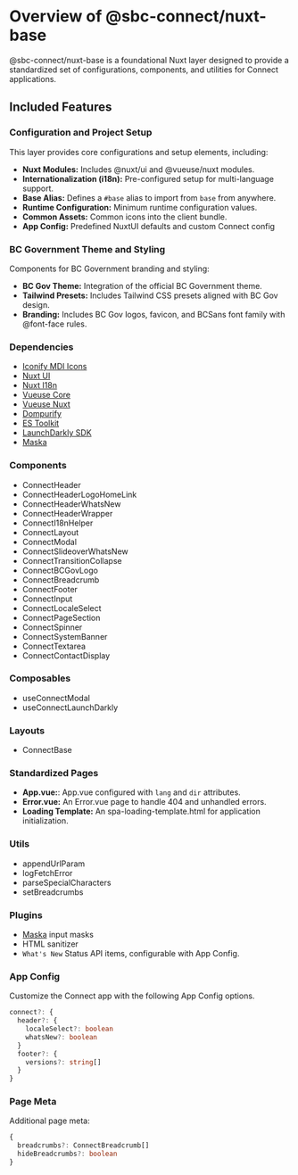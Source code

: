 # Overview of @sbc-connect/nuxt-base
@sbc-connect/nuxt-base is a foundational Nuxt layer designed to provide a standardized set of configurations, components, and utilities for Connect applications.

## Included Features

### Configuration and Project Setup
This layer provides core configurations and setup elements, including:

- **Nuxt Modules:** Includes @nuxt/ui and @vueuse/nuxt modules.
- **Internationalization (i18n):** Pre-configured setup for multi-language support.
- **Base Alias:** Defines a `#base` alias to import from `base` from anywhere.
- **Runtime Configuration:** Minimum runtime configuration values.
- **Common Assets:** Common icons into the client bundle.
- **App Config:** Predefined NuxtUI defaults and custom Connect config

### BC Government Theme and Styling
Components for BC Government branding and styling:

- **BC Gov Theme:** Integration of the official BC Government theme.
- **Tailwind Presets:** Includes Tailwind CSS presets aligned with BC Gov design.
- **Branding:** Includes BC Gov logos, favicon, and BCSans font family with @font-face rules.

### Dependencies

- [Iconify MDI Icons](https://www.npmjs.com/package/@iconify/icons-mdi)
- [Nuxt UI](https://ui.nuxt.com/)
- [Nuxt I18n](https://i18n.nuxtjs.org/)
- [Vueuse Core](https://vueuse.org/)
- [Vueuse Nuxt](https://nuxt.com/modules/vueuse)
- [Dompurify](https://github.com/cure53/DOMPurify)
- [ES Toolkit](https://es-toolkit.dev/)
- [LaunchDarkly SDK](https://launchdarkly.com/docs/sdk/client-side/vue)
- [Maska](https://beholdr.github.io/maska/v3/#/vue)

### Components

- ConnectHeader
- ConnectHeaderLogoHomeLink
- ConnectHeaderWhatsNew
- ConnectHeaderWrapper
- ConnectI18nHelper
- ConnectLayout
- ConnectModal
- ConnectSlideoverWhatsNew
- ConnectTransitionCollapse
- ConnectBCGovLogo
- ConnectBreadcrumb
- ConnectFooter
- ConnectInput
- ConnectLocaleSelect
- ConnectPageSection
- ConnectSpinner
- ConnectSystemBanner
- ConnectTextarea
- ConnectContactDisplay

### Composables

- useConnectModal
- useConnectLaunchDarkly

### Layouts

- ConnectBase

### Standardized Pages

- **App.vue:**: App.vue configured with `lang` and `dir` attributes.
- **Error.vue:** An Error.vue page to handle 404 and unhandled errors.
- **Loading Template:** An spa-loading-template.html for application initialization.

### Utils

- appendUrlParam
- logFetchError
- parseSpecialCharacters
- setBreadcrumbs

### Plugins

- [Maska](https://beholdr.github.io/maska/v3/#/vue) input masks
- HTML sanitizer
- `What's New` Status API items, configurable with App Config.

### App Config

Customize the Connect app with the following App Config options.

```typescript
connect?: {
  header?: {
    localeSelect?: boolean
    whatsNew?: boolean
  }
  footer?: {
    versions?: string[]
  }
}
```

### Page Meta

Additional page meta:

```typescript
{
  breadcrumbs?: ConnectBreadcrumb[]
  hideBreadcrumbs?: boolean
}
```